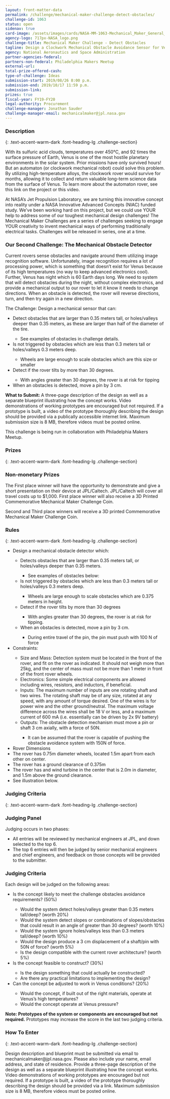 ```yaml
---
layout: front-matter-data
permalink: /challenge/mechanical-maker-challenge-detect-obstacles/
challenge-id: 1063
status: open
sidenav: true
card-image: /assets/images/cards/NASA-MM-1063-Mechanical_Maker_General_logo.png
agency-logo: 717px-NASA_logo.png
challenge-title: Mechanical Maker Challenge - Detect Obstacles
tagline: Design a Clockwork Mechanical Obstacle Avoidance Sensor for Venus
agency: National Aeronautics and Space Administration
partner-agencies-federal: 
partners-non-federal: Philadelphia Makers Meetup
external-url:
total-prize-offered-cash:
type-of-challenge: Ideas
submission-start: 2019/08/26 8:00 p.m.
submission-end: 2019/10/17 11:59 p.m.
submission-link:  
prizes: true
fiscal-year: FY19-FY20
legal-authority: Procurement
challenge-manager: Jonathan Sauder
challenge-manager-email: mechanicalmaker@jpl.nasa.gov
---
```





<!-- Description start -->
### Description
{: .text-accent-warm-dark .font-heading-lg .challenge-section}

<p>With its sulfuric acid clouds, temperatures over 450°C, and 92 times the surface pressure of Earth, Venus is one of the most hostile planetary environments in the solar system. Prior missions have only survived hours! But an automaton (or clockwork mechanical robot) could solve this problem. By utilizing high-temperature alloys, the clockwork rover would survive for months, allowing it to collect and return valuable long-term science data from the surface of Venus. To learn more about the automaton rover, see this link on the project or this video.</p>
<p>At NASA’s Jet Propulsion Laboratory, we are turning this innovative concept into reality under a NASA Innovative Advanced Concepts (NIAC) funded study. We’ve been working hard on this project, but we could use YOUR help to address some of our toughest mechanical design challenges! The Mechanical Maker Challenges are a series of challenges seeking to engage YOUR creativity to invent mechanical ways of performing traditionally electrical tasks. Challenges will be released in series, one at a time.</p>
<h3>Our Second Challenge: The Mechanical Obstacle Detector</h3>
<p>Current rovers sense obstacles and navigate around them utilizing image recognition software. Unfortunately, image recognition requires a lot of processing power, which is something that doesn’t exist for Venus because of its high temperatures (no way to keep advanced electronics cool). Further, Venus has night which is 60 Earth days long. We need to system that will detect obstacles during the night, without complex electronics, and provide a mechanical output to our rover to let it know it needs to change directions. When an obstacle is detected, the rover will reverse directions, turn, and then try again in a new direction.</p> 
<p>The Challenge: Design a mechanical sensor that can:</p>
<ul>
<li>Detect obstacles that are larger than 0.35 meters tall, or holes/valleys deeper than 0.35 meters, as these are larger than half of the diameter of the tire.</li>
<ul><li>See examples of obstacles in challenge details.</li></ul>
<li>Is not triggered by obstacles which are less than 0.3 meters tall or holes/valleys 0.3 meters deep.</li>
<ul>
<li>Wheels are large enough to scale obstacles which are this size or smaller</li></ul>
<li>Detect if the rover tilts by more than 30 degrees.</li>
<ul><li>With angles greater than 30 degrees, the rover is at risk for tipping</li></ul>
<li>When an obstacles is detected, move a pin by 3 cm.</li></ul>
<p><strong>What to Submit: </strong>A three-page description of the design as well as a separate blueprint illustrating how the concept works. Video demonstrations of working prototypes are encouraged but not required. If a prototype is built, a video of the prototype thoroughly describing the design should be provided via a publically accessible internet link. Maximum submission size is 8 MB, therefore videos must be posted online.</p>
<p>This challenge is being run in collaboration with Philadelphia Makers Meetup.</p>

<!-- Prizes start -->
### Prizes
{: .text-accent-warm-dark .font-heading-lg .challenge-section}

<h3>Non-monetary Prizes</h3>
<p>The First place winner will have the opportunity to demonstrate and give a short presentation on their device at JPL/Caltech. JPL/Caltech will cover all travel costs up to $1,000. First place winner will also receive a 3D Printed Commemorative Mechanical Maker Challenge Coin.</p>
<p>Second and Third place winners will receive a 3D printed Commemorative Mechanical Maker Challenge Coin.</p>


<!-- Rules start -->
### Rules 
{: .text-accent-warm-dark .font-heading-lg .challenge-section}
<ul>
  <li>Design a mechanical obstacle detector which:</li>
      <ul>
         <li>Detects obstacles that are larger than 0.35 meters tall, or holes/valleys deeper than 0.35 meters.</li>
             <ul>
                <li>See examples of obstacles below:</li>
            </ul>
        <li>Is not triggered by obstacles which are less than 0.3 meters tall or holes/valleys 0.3 meters deep.</li>
            <ul>
               <li>Wheels are large enough to scale obstacles which are 0.375 meters in height.</li>
            </ul>
        <li>Detect if the rover tilts by more than 30 degrees</li>
            <ul>
               <li>With angles greater than 30 degrees, the rover is at risk for tipping.</li>
            </ul>
        <li>When an obstacles is detected, move a pin by 3 cm.</li>
            <ul>
               <li>During entire travel of the pin, the pin must push with 100 N of force</li>
            </ul>
      </ul>
  <li>Constraints:</li>
      <ul>
        <li>Size and Mass: Detection system must be located in the front of the rover, and fit on the rover as indicated. It should not weigh more than 25kg, and the center of mass must not be more than 1 meter in front of the front rover wheels.</li>
<li>Electronics: Some simple electrical components are allowed including wires, resistors, and inductors, if beneficial. </li>
<li>Inputs: The maximum number of inputs are one rotating shaft and two wires. The rotating shaft may be of any size, rotated at any speed, with any amount of torque desired. One of the wires is for power wire and the other ground/neutral. The maximum voltage difference across the wires shall be 18 V or less, and a maximum current of 600 mA (i.e. essentially can be driven by 2x 9V battery)</li>
<li>Outputs: The obstacle detection mechanism must move a pin or shaft 3 cm axially, with a force of 50N.</li>
 <ul><li>It can be assumed that the rover is capable of pushing the obstacle avoidance system with 150N of force. </li></ul>
  </ul>
<li>Rover Dimensions</li>
<li>The rover has 0.75m diameter wheels, located 1.5m apart from each other on center.</li>
<li>The rover has a ground clearance of 0.375m</li>
<li>The rover has and wind turbine in the center that is 2.0m in diameter, and 1.5m above the ground clearance.</li>
<li>See illustration below.</li>
  </ul>


<!-- Judging start -->
### Judging Criteria
{: .text-accent-warm-dark .font-heading-lg .challenge-section}

<h3>Judging Panel</h3>
<p>Judging occurs in two phases:</p>
<ul>
<li>All entries will be reviewed by mechanical engineers at JPL, and down selected to the top 6.</li>
<li>The top 6 entries will then be judged by senior mechanical engineers and chief engineers, and feedback on those concepts will be provided to the submitter. </li>
</ul>
<h3>Judging Criteria</h3>
<p>Each design will be judged on the following areas:</p>
<ul>
<li>Is the concept likely to meet the challenge obstacles avoidance requirements? (50%)</li>
<ul>
<li>Would the system detect holes/valleys greater than 0.35 meters tall/deep? (worth 20%)</li>
<li>Would the system detect slopes or combinations of slopes/obstacles that could result in an angle of greater than 30 degrees? (worth 10%)</li>
<li>Would the system ignore holes/valleys less than 0.3 meters tall/deep? (worth 10%)</li>
<li>Would the design produce a 3 cm displacement of a shaft/pin with 50N of force? (worth 5%)</li>
<li>Is the design compatible with the current rover architecture? (worth 5%)</li>
</ul>
<li>Is the concept feasible to construct? (30%)</li>
<ul>
<li>Is the design something that could actually be constructed?</li>
<li>Are there any practical limitations to implementing the design?</li>
</ul>
<li>Can the concept be adjusted to work in Venus conditions? (20%)</li>
<ul><li>Would the concept, if built out of the right materials, operate at Venus’s high temperatures?</li>
<li>Would the concept operate at Venus pressure?</li>
</ul>
</ul>
<p><strong>Note: Prototypes of the system or components are encouraged but not required.</strong> Prototypes may increase the score in the last two judging criteria.  </p>

<!--  How To Enter start -->
### How To Enter
{: .text-accent-warm-dark .font-heading-lg .challenge-section}

<p>Design description and blueprint must be submitted via email to mechanicalmaker@jpl.nasa.gov. Please also include your name, email address, and state of residence. Provide a three-page description of the design as well as a separate blueprint illustrating how the concept works. Video demonstrations of working prototypes are encouraged but not required. If a prototype is built, a video of the prototype thoroughly describing the design should be provided via a link. Maximum submission size is 8 MB, therefore videos must be posted online.</p>
